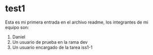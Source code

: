 # test1

Esta es mi primera entrada en el archivo readme, los integrantes de mi equipo son:

1. Daniel
2. Un usuario de prueba en la rama dev
3. Un usuario encargado de la tarea iss1-1